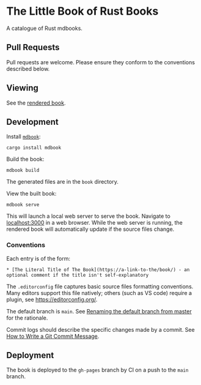 # The Little Book of Rust Books

A catalogue of Rust mdbooks.

## Pull Requests

Pull requests are welcome. Please ensure they conform to the conventions described below.

## Viewing

See the [rendered book](https://lborb.github.io/book/).

## Development

Install [`mdbook`](https://github.com/rust-lang/mdBook):
```
cargo install mdbook
```

Build the book:
```
mdbook build
```
The generated files are in the `book` directory.

View the built book:
```
mdbook serve
```
This will launch a local web server to serve the book. Navigate to
[localhost:3000](http://localhost:3000/) in a web browser. While the web server
is running, the rendered book will automatically update if the source files
change.

### Conventions

Each entry is of the form:
```
* [The Literal Title of The Book](https://a-link-to-the/book/) - an optional comment if the title isn't self-explanatory
```

The `.editorconfig` file captures basic source files formatting conventions.
Many editors support this file natively; others (such as VS code) require a plugin, see https://editorconfig.org/.

The default branch is `main`. See [Renaming the default branch from master](https://github.com/github/renaming) for the rationale.

Commit logs should describe the specific changes made by a commit. See [How to Write a Git Commit Message](https://chris.beams.io/posts/git-commit/).

## Deployment

The book is deployed to the `gh-pages` branch by CI on a push to the `main` branch.
